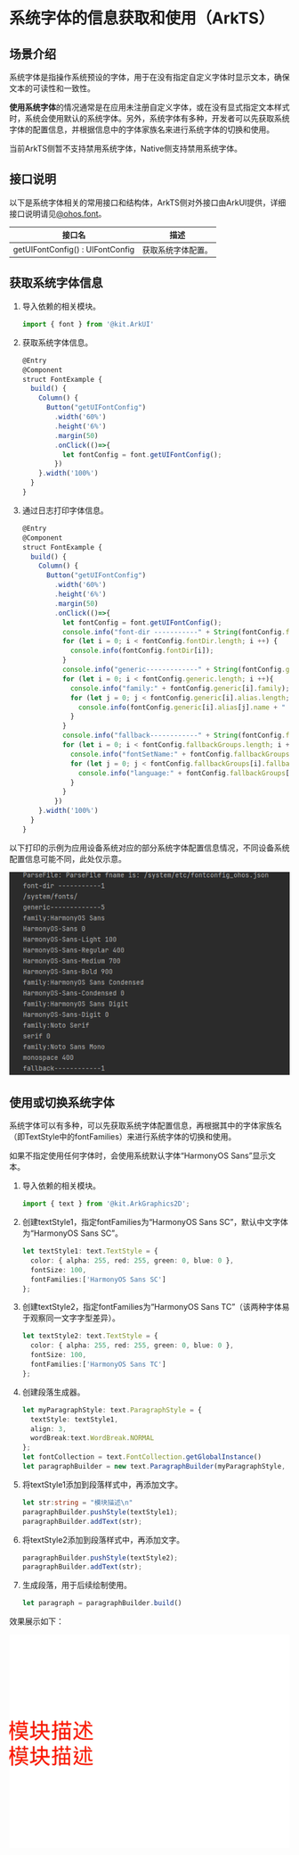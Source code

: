 # 系统字体的信息获取和使用（ArkTS）
<!--Kit: ArkGraphics 2D-->
<!--Subsystem: Graphics-->
<!--Owner: @oh_wangxk;@gmiao522;@Lem0nC-->
<!--SE: @liumingxiang-->
<!--TSE: @yhl0101-->
## 场景介绍

系统字体是指操作系统预设的字体，用于在没有指定自定义字体时显示文本，确保文本的可读性和一致性。

**使用系统字体**的情况通常是在应用未注册自定义字体，或在没有显式指定文本样式时，系统会使用默认的系统字体。另外，系统字体有多种，开发者可以先获取系统字体的配置信息，并根据信息中的字体家族名来进行系统字体的切换和使用。

当前ArkTS侧暂不支持禁用系统字体，Native侧支持禁用系统字体。

## 接口说明

以下是系统字体相关的常用接口和结构体，ArkTS侧对外接口由ArkUI提供，详细接口说明请见[@ohos.font](../reference/apis-arkui/js-apis-font.md)。

| 接口名 | 描述 | 
| -------- | -------- |
| getUIFontConfig() : UIFontConfig | 获取系统字体配置。 | 

## 获取系统字体信息

1. 导入依赖的相关模块。

   ```ts
   import { font } from '@kit.ArkUI'
   ```

2. 获取系统字体信息。

   ```ts
   @Entry
   @Component
   struct FontExample {
     build() {
       Column() {
         Button("getUIFontConfig")
           .width('60%')
           .height('6%')
           .margin(50)
           .onClick(()=>{
             let fontConfig = font.getUIFontConfig();
           })
       }.width('100%')
     }
   }
   ```

3. 通过日志打印字体信息。

   ```ts
   @Entry
   @Component
   struct FontExample {
     build() {
       Column() {
         Button("getUIFontConfig")
           .width('60%')
           .height('6%')
           .margin(50)
           .onClick(()=>{
             let fontConfig = font.getUIFontConfig();
             console.info("font-dir -----------" + String(fontConfig.fontDir.length));
             for (let i = 0; i < fontConfig.fontDir.length; i ++) {
               console.info(fontConfig.fontDir[i]);
             }
             console.info("generic-------------" + String(fontConfig.generic.length));
             for (let i = 0; i < fontConfig.generic.length; i ++){
               console.info("family:" + fontConfig.generic[i].family);
               for (let j = 0; j < fontConfig.generic[i].alias.length; j ++){
                 console.info(fontConfig.generic[i].alias[j].name + " " + fontConfig.generic[i].alias[j].weight);
               }
             }
             console.info("fallback------------" + String(fontConfig.fallbackGroups.length));
             for (let i = 0; i < fontConfig.fallbackGroups.length; i ++){
               console.info("fontSetName:" + fontConfig.fallbackGroups[i].fontSetName);
               for (let j = 0; j < fontConfig.fallbackGroups[i].fallback.length; j ++){
                 console.info("language:" + fontConfig.fallbackGroups[i].fallback[j].language + " family:" + fontConfig.fallbackGroups[i].fallback[j].family);
               }
             }
           })
       }.width('100%')
     }
   }
   ```
  以下打印的示例为应用设备系统对应的部分系统字体配置信息情况，不同设备系统配置信息可能不同，此处仅示意。

  ![zh-cn_image_0000002211603664](figures/zh-cn_image_0000002211603664.png)

## 使用或切换系统字体

系统字体可以有多种，可以先获取系统字体配置信息，再根据其中的字体家族名（即TextStyle中的fontFamilies）来进行系统字体的切换和使用。

如果不指定使用任何字体时，会使用系统默认字体“HarmonyOS Sans”显示文本。
1. 导入依赖的相关模块。

   ```ts
   import { text } from '@kit.ArkGraphics2D';
   ```

2. 创建textStyle1，指定fontFamilies为“HarmonyOS Sans SC”，默认中文字体为“HarmonyOS Sans SC”。

   ```ts
   let textStyle1: text.TextStyle = {
     color: { alpha: 255, red: 255, green: 0, blue: 0 },
     fontSize: 100,
     fontFamilies:['HarmonyOS Sans SC']
   };
   ```

3. 创建textStyle2，指定fontFamilies为“HarmonyOS Sans TC”（该两种字体易于观察同一文字字型差异）。

   ```ts
   let textStyle2: text.TextStyle = {
     color: { alpha: 255, red: 255, green: 0, blue: 0 },
     fontSize: 100,
     fontFamilies:['HarmonyOS Sans TC']
   };
   ```

4. 创建段落生成器。

   ```ts
   let myParagraphStyle: text.ParagraphStyle = {
     textStyle: textStyle1,
     align: 3,
     wordBreak:text.WordBreak.NORMAL
   };
   let fontCollection = text.FontCollection.getGlobalInstance() 
   let paragraphBuilder = new text.ParagraphBuilder(myParagraphStyle, fontCollection)
   ```

5. 将textStyle1添加到段落样式中，再添加文字。

   ```ts
   let str:string = "模块描述\n"
   paragraphBuilder.pushStyle(textStyle1);
   paragraphBuilder.addText(str);
   ```

6. 将textStyle2添加到段落样式中，再添加文字。

   ```ts
   paragraphBuilder.pushStyle(textStyle2);
   paragraphBuilder.addText(str);
   ```

7. 生成段落，用于后续绘制使用。

   ```ts
   let paragraph = paragraphBuilder.build()
   ```

效果展示如下：

![zh-cn_image_0000002246563829](figures/zh-cn_image_0000002246563829.png)
